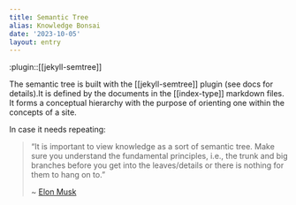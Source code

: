 ```yaml
---
title: Semantic Tree
alias: Knowledge Bonsai
date: '2023-10-05'
layout: entry
---
```


:plugin::[[jekyll-semtree]]

The semantic tree is built with the [[jekyll-semtree]] plugin (see docs for details).It is defined by the documents in the [[index-type]] markdown files. It forms a conceptual hierarchy with the purpose of orienting one within the concepts of a site.

In case it needs repeating:

> “It is important to view knowledge as a sort of semantic tree. Make sure you understand the fundamental principles, i.e., the trunk and big branches before you get into the leaves/details or there is nothing for them to hang on to.”
> 
> ~ [Elon Musk](https://www.reddit.com/r/IAmA/comments/2rgsan/comment/cnfre0a/?utm_source=share&utm_medium=web2x&context=3)
